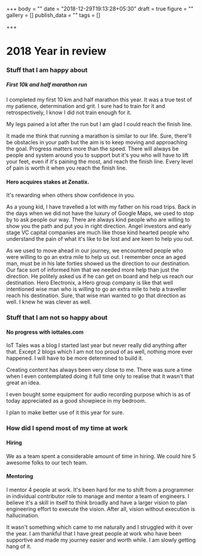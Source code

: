 +++
body = ""
date = "2018-12-29T19:13:28+05:30"
draft = true
figure = ""
gallery = []
publish_data = ""
tags = []

+++
# 2018 Year in review

### Stuff that I am happy about

##### First 10k and half marathon run

I completed my first 10 km and half marathon this year. It was a true test of my patience, determination and grit. I sure had to train for it and retrospectively, I know I did not train enough for it.

My legs pained a lot after the run but I am glad I could reach the finish line.

It made me think that running a marathon is similar to our life. Sure, there'll be obstacles in your path but the aim is to keep moving and approaching the goal. Progress matters more than the speed. There will always be people and system around you to support but it's you who will have to lift your feet, even if it's paining the most, and reach the finish line. Every level of pain is worth it when you reach the finish line.

#### Hero acquires stakes at Zenatix.

It's rewarding when others show confidence in you.

As a young kid, I have travelled a lot with my father on his road trips. Back in the days when we did not have the luxury of Google Maps, we used to stop by to ask people our way. There are always kind people who are willing to show you the path and put you in right direction. Angel investors and early stage VC capital companies are much like those kind hearted people who understand the pain of what it's like to be lost and are keen to help you out.

As we used to move ahead in our journey, we encountered people who were willing to go an extra mile to help us out. I remember once an aged man, must be in his late forties showed us the direction to our destination. Our face sort of informed him that we needed more help than just the direction. He politely asked us if he can get on board and help us reach our destination. Hero Electronix, a Hero group company is like that well intentioned wise man who is willing to go an extra mile to help a traveller reach his destination. Sure, that wise man wanted to go that direction as well. I knew he was clever as well.

### Stuff that I am not so happy about

#### No progress with iottales.com

IoT Tales was a blog I started last year but never really did anything after that. Except 2 blogs which I am not too proud of as well, nothing more ever happened. I will have to be more determined to build it.

Creating content has always been very close to me. There was sure a time when I even contemplated doing it full time only to realise that it wasn't that great an idea.

I even bought some equipment for audio recording purpose which is as of today appreciated as a good showpiece in my bedroom.

I plan to make better use of it this year for sure.

### How did I spend most of my time at work

#### Hiring

We as a team spent a considerable amount of time in hiring. We could hire 5 awesome folks to our tech team.

#### Mentoring

I mentor 4 people at work. It's been hard for me to shift from a programmer in individual contributor role to manage and mentor a team of engineers. I believe it's a skill in itself to think broadly and have a larger vision to plan engineering effort to execute the vision. After all, vision without execution is hallucination.

It wasn't something which came to me naturally and I struggled with it over the year. I am thankful that I have great people at work who have been supportive and made my journey easier and worth while. I am slowly getting hang of it.